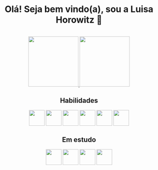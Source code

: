 <div align="center">
  
  <h1> Olá! Seja bem vindo(a), sou a Luisa Horowitz 🥰 </h1>
  <br>
  <a href="https://github.com/luhoro">
    <img height="160em" src="https://github-readme-streak-stats.herokuapp.com/?user=luhoro&theme=aura&hide_border=true">
    <img height="160em"  src="https://github-readme-stats.vercel.app/api/top-langs/?username=luhoro&layout=compact&theme=aura&hide_border=true">
  </a>
  
  <br>
  
  <h2> Habilidades </h2>
  <img height="50px" width="50px" src="https://cdn.jsdelivr.net/gh/devicons/devicon/icons/html5/html5-plain-wordmark.svg" />
  <img height="50px" width="50px" src="https://cdn.jsdelivr.net/gh/devicons/devicon/icons/css3/css3-plain-wordmark.svg" />
  <img height="50px" width="50px" src="https://cdn.jsdelivr.net/gh/devicons/devicon/icons/sass/sass-original.svg" />
  <img height="50px" width="50px" src="https://cdn.jsdelivr.net/gh/devicons/devicon/icons/javascript/javascript-plain.svg" />
  <img height="50px" width="50px" src="https://cdn.jsdelivr.net/gh/devicons/devicon/icons/git/git-original.svg" />  
  <img height="50px" width="50px" src="https://cdn.jsdelivr.net/gh/devicons/devicon/icons/figma/figma-original.svg" />
  
  <br>
  
  <h2> Em estudo </h2>
  <img height="50px" width="50px" src="https://cdn.jsdelivr.net/gh/devicons/devicon/icons/tailwindcss/tailwindcss-plain.svg" />
  <img height="50px" width="50px" src="https://cdn.jsdelivr.net/gh/devicons/devicon/icons/react/react-original-wordmark.svg" />
  <img height="50px" width="50px" src="https://cdn.jsdelivr.net/gh/devicons/devicon/icons/nodejs/nodejs-plain.svg" />
  <img height="50px" width="50px" src="https://cdn.jsdelivr.net/gh/devicons/devicon/icons/typescript/typescript-plain.svg" />
  
  <br>
  
</div>




